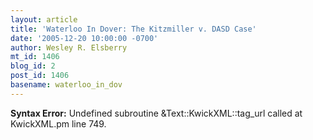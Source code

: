 ```yaml
---
layout: article
title: 'Waterloo In Dover: The Kitzmiller v. DASD Case'
date: '2005-12-20 10:00:00 -0700'
author: Wesley R. Elsberry
mt_id: 1406
blog_id: 2
post_id: 1406
basename: waterloo_in_dov
---
```

<p><strong>Syntax Error:</strong> Undefined subroutine &Text::KwickXML::tag_url called at KwickXML.pm line 749.
</p>
